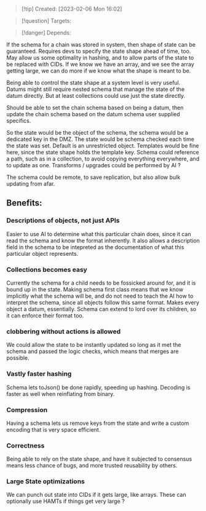 
>[!tip] Created: [2023-02-06 Mon 16:02]

>[!question] Targets: 

>[!danger] Depends: 

If the schema for a chain was stored in system, then shape of state can be guaranteed.
Requires devs to specify the state shape ahead of time, too.
May allow us some optimality in hashing, and to allow parts of the state to be replaced with CIDs.
If we know we have an array, and we see the array getting large, we can do more if we know what the shape is meant to be.

Being able to control the state shape at a system level is very useful.
Datums might still require nested schema that manage the state of the datum directly.
But at least collections could use just the state directly.

Should be able to set the chain schema based on being a datum, then update the chain schema based on the datum schema user supplied specifics.

So the state would be the object of the schema, the schema would be a dedicated key in the DMZ.
The state would be schema checked each time the state was set.
Default is an unrestricted object.
Templates would be fine here, since the state shape holds the template key.
Schema could reference a path, such as in a collection, to avoid copying everything everywhere, and to update as one.
Transforms / upgrades could be performed by AI ?

The schema could be remote, to save replication, but also allow bulk updating from afar.

## Benefits:

### Descriptions of objects, not just APIs
Easier to use AI to determine what this particular chain does, since it can read the schema and know the format inherently.  It also allows a description field in the schema to be intepreted as the documentation of what this particular object represents.

### Collections becomes easy
Currently the schema for a child needs to be fossicked around for, and it is bound up in the state.  Making schema first class means that we know implicitly what the schema will be, and do not need to teach the AI how to interpret the schema, since all objects follow this same format.
Makes every object a datum, essentially.
Schema can extend to lord over its children, so it can enforce their format too.

### clobbering without actions is allowed
We could allow the state to be instantly updated so long as it met the schema and passed the logic checks, which means that merges are possible.

### Vastly faster hashing
Schema lets toJson() be done rapidly, speeding up hashing.  Decoding is faster as well when reinflating from binary.
### Compression
Having a schema lets us remove keys from the state and write a custom encoding that is very space efficient.
### Correctness
Being able to rely on the state shape, and have it subjected to consensus means less chance of bugs, and more trusted reusability by others.
### Large State optimizations
We can punch out state into CIDs if it gets large, like arrays.
These can optionally use HAMTs if things get very large ?


